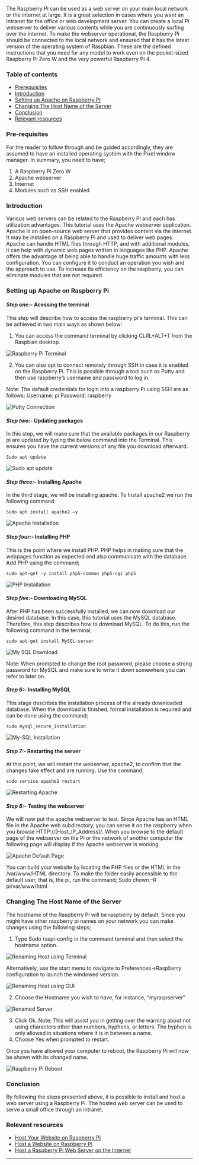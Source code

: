The Raspberry Pi can be used as a web server on your main local network or the internet at large. It is a great selection in cases where you want an Intranet for the office or web development server. You can create a local Pi webserver to deliver various contents while you are continuously surfing over the internet. To make the webserver operational, the Raspberry Pi should be connected to the local network and ensured that it has the latest version of the operating system of Raspbian. These are the defined instructions that you need for any model to work even on the pocket-sized Raspberry Pi Zero W and the very powerful Raspberry Pi 4.

### Table of contents
- [Prerequisites](#prerequisites)
- [Introduction](#introduction)
- [Setting up Apache on Raspberry Pi](#setting-up-apache-on-raspberry-pi)
- [Changing The Host Name of the Server](#changing-the-host-name-of-the-server)
- [Conclusion](#conclusion)
- [Relevant resources](#relevant-resources)

### Pre-requisites
For the reader to follow through and be guided accordingly, they are assumed to have an installed operating system with the Pixel window manager. In summary, you need to have;
1.  A Raspberry Pi Zero W 
2.  Apache webserver 
3.  Internet   
4.  Modules such as SSH enabled
 
### Introduction
Various web servers can be related to the Raspberry Pi and each has utilization advantages. This tutorial uses the Apache webserver application. Apache is an open-source web server that provides content via the internet. It may be installed on a Raspberry Pi and used to deliver web pages. Apache can handle HTML files through HTTP, and with additional modules, it can help with dynamic web pages written in languages like PHP. Apache offers the advantage of being able to handle huge traffic amounts with less configuration. You can configure it to conduct an operation you wish and the approach to use. To increase its efficiency on the raspberry, you can eliminate modules that are not required. 

### Setting up Apache on Raspberry Pi 
#### *Step one:*- Acessing the terminal
This step will describe how to access the raspberry pi's terminal. This can be achieved in two main ways as shown below:
1. You can access the command terminal by clicking CLRL+ALT+T from the Raspbian desktop. 

![Raspberry Pi Terminal](/engineering-education/hosting-a-webserver-using-a-raspberry-pi/terminal.png)
 
2. You can also opt to connect remotely through SSH in case it is enabled on the Raspberry Pi. This is possible through a tool such as Putty and then use raspberry’s username and password to log in. 
 
Note: The default credentials for login into a raspberry Pi using SSH are as follows:
Username: pi
Password: raspberry 

![Putty Connection](/engineering-education/hosting-a-webserver-using-a-raspberry-pi/puttylogin.png)

#### *Step two:*- Updating packages
In this step, we will make sure that the available packages in our Raspberry pi are updated by typing the below command into the Terminal. This ensures you have the current versions of any file you download afterward.

````
Sudo apt update 
````

![Sudo apt update](/engineering-education/hosting-a-webserver-using-a-raspberry-pi/sudoaptupdate.png)
 
#### *Step three:*- Installing Apache
In the third stage, we will be installing apache. To Install apache2 we run the following command

````
Sudo apt install apache2 –y
````

![Apache Installation](/engineering-education/hosting-a-webserver-using-a-raspberry-pi/installapache.png)
 
#### *Step four:*- Installing PHP
This is the point where we install PHP. PHP helps in making sure that the webpages function as expected and also communicate with the database.
Add PHP using the command;

````
sudo apt-get -y install php5-common php5-cgi php5 
````

![PHP Installation](/engineering-education/hosting-a-webserver-using-a-raspberry-pi/installphp.png)
 
#### *Step five:*- Downloading MySQL
After PHP has been successfully installed, we can now download our desired database. In this case, this tutorial uses the MySQL database. Therefore, this step describes how to download MySQL.
To do this, run the following command in the terminal; 

````
sudo apt-get install MySQL-server
````

![My SQL Download](/engineering-education/hosting-a-webserver-using-a-raspberry-pi/downloaddb.png)
 
Note: When prompted to change the root password, please choose a strong password for MySQL and make sure to write it down somewhere you can refer to later on.  

#### *Step 6:*- Installing MySQL
This stage describes the installation process of the already downloaded database.
When the download is finished, formal installation is required and can be done using the command;

````
sudo mysql_secure_installation
````

![My-SQL Installation](/engineering-education/hosting-a-webserver-using-a-raspberry-pi/installdb.png)
 
#### *Step 7:*- Restarting the server
At this point, we will restart the webserver, apache2, to confirm that the changes take effect and are running. Use the command;

````
sudo service apache2 restart
````

![Restarting Apache](/engineering-education/hosting-a-webserver-using-a-raspberry-pi/restartapache.png)
 
#### *Step 8:*- Testing the webserver

We will now put the apache webserver to test. Since Apache has an HTML file in the Apache web subdirectory, you can serve it on the raspberry when you browse HTTP://[Host_IP_Address]/.
When you browse to the default page of the webserver on the Pi or the network of another computer the following page will display if the Apache webserver is working. 

![Apache Default Page](/engineering-education/hosting-a-webserver-using-a-raspberry-pi/defaultpage.png)
 
You can build your website by locating the PHP files or the HTML in the /var/www/HTML directory. To make the folder easily accessible to the default user, that is, the pi, run the command;
Sudo chown –R pi/var/www/html

### Changing The Host Name of the Server
The hostname of the Raspberry Pi will be raspberry by default. Since you might have other raspberry pi names on your network you can make changes using the following steps;

1.  Type Sudo raspi-config in the command terminal and then select the hostname option.

![Renaming Host using Terminal](/engineering-education/hosting-a-webserver-using-a-raspberry-pi/renaminghost1.png)

  Alternatively, use the start menu to navigate to Preferences->Raspberry configuration to launch the windowed version.  

![Renaming Host using GUI](/engineering-education/hosting-a-webserver-using-a-raspberry-pi/renaminghost2.png)

2.  Choose the Hostname you wish to have, for instance, “myraspserver”

![Renamed Server](/engineering-education/hosting-a-webserver-using-a-raspberry-pi/serverrenamed.png)

3.  Click Ok.
Note: This will assist you in getting over the warning about not using characters other than numbers, hyphens, or letters. The hyphen is only allowed in situations where it is in between a name. 
4.  Choose Yes when prompted to restart. 
 
Once you have allowed your computer to reboot, the Raspberry Pi will now be shown with its changed name. 

![Raspberry Pi Reboot](/engineering-education/hosting-a-webserver-using-a-raspberry-pi/reboot.png)

### Conclusion
By following the steps presented above, it is possible to install and host a web server using a Raspberry Pi. The hosted web server can be used to serve a small office through an intranet. 

### Relevant resources
- [Host Your Website on Raspberry Pi](https://www.instructables.com/Host-your-website-on-Raspberry-pi/)
- [Host a Website on Raspberry Pi](https://fireship.io/lessons/host-website-raspberry-pi/)
- [Host a Raspberry Pi Web Server on the Internet](https://medium.com/swlh/host-a-raspberry-pi-web-server-on-the-internet-89786287db77)
---

